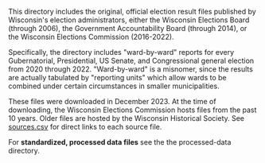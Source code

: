 This directory includes the original, official election result files published by Wisconsin's election administrators, either the Wisconsin Elections Board (through 2006), the Government Accountability Board (through 2014), or the Wisconsin Elections Commission (2016-2022).

Specifically, the directory includes "ward-by-ward" reports for every Gubernatorial, Presidential, US Senate, and Congressional general election from 2020 through 2022. "Ward-by-ward" is a misnomer, since the results are actually tabulated by "reporting units" which allow wards to be combined under certain circumstances in smaller municipalities.

These files were downloaded in December 2023. At the time of downloading, the Wisconsin Elections Commission hosts files from the past 10 years. Older files are hosted by the Wisconsin Historical Society. See [sources.csv](original-data/sources.csv) for direct links to each source file.

For **standardized, processed data files** see the the processed-data directory.